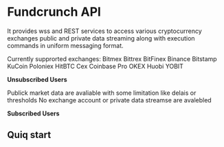 # Fundcrunch API
It provides wss and REST services to access various cryptocurrency exchanges public and private data streaming along with execution commands in uniform messaging format.

Currently supprorted exchanges: Bitmex Bittrex BitFinex Binance Bitstamp KuCoin Poloniex HitBTC Cex Coinbase Pro OKEX Huobi YOBIT

**Unsubscribed Users**

Publick market data are avaliable with some limitation like delais or thresholds
No exchange account or private data streamse are avalebled 

**Subscribed Users**

## Quiq start



